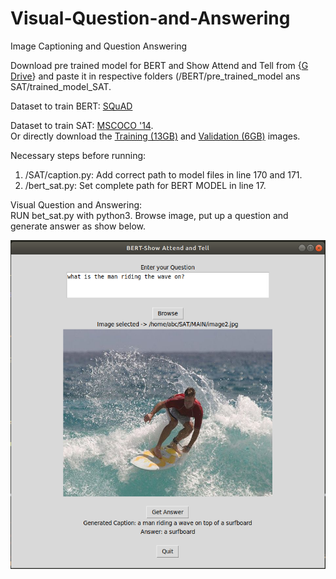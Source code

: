 # Visual-Question-and-Answering
Image Captioning and Question Answering

Download pre trained model for BERT and Show Attend and Tell from {[G Drive](https://drive.google.com/drive/folders/14jLWiYUXIHy3WdMWurtl5ITSD05ajl7R?usp=sharing)} and paste it in respective folders (/BERT/pre_trained_model ans SAT/trained_model_SAT.  

Dataset to train BERT: [SQuAD](https://www.kaggle.com/stanfordu/stanford-question-answering-dataset)

Dataset to train SAT: [MSCOCO '14](https://cocodataset.org/#download).  
Or directly download the [Training (13GB)](http://images.cocodataset.org/zips/train2014.zip) and [Validation (6GB)](http://images.cocodataset.org/zips/val2014.zip) images.

Necessary steps before running:
1. /SAT/caption.py: Add correct path to model files in line 170 and 171.
2. /bert_sat.py: Set complete path for BERT MODEL in line 17.

Visual Question and Answering:  
RUN bet_sat.py with python3. Browse image, put up a question and generate answer as show below.


![](./inference.png)
